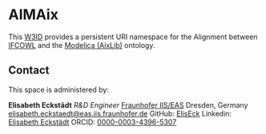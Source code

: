 # AIMAix

This [W3ID](https://w3id.org) provides a persistent URI namespace for the Alignment between [IFCOWL](https://standards.buildingsmart.org/IFC/DEV/IFC4/ADD2_TC1/OWL/index.html) and the [Modelica (AixLib)](https://w3id.org/aix/) ontology.

## Contact

This space is administered by:

**Elisabeth Eckstädt**
_R&D Engineer_
[Fraunhofer IIS/EAS](hhttps://www.eas.iis.fraunhofer.de/)
Dresden, Germany
<elisabeth.eckstaedt@eas.iis.fraunhofer.de>
GitHub: [ElisEck](https://github.com/ElisEck)
Linkedin: [Elisabeth Eckstädt](https://www.linkedin.com/in/elisabeth-eckst%C3%A4dt-18689115a)
ORCID: [0000-0003-4396-5307](https://orcid.org/0000-0003-4396-5307)
